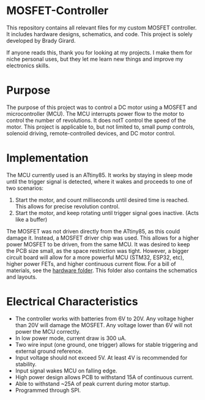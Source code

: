 # MOSFET-Controller
This repository contains all relevant files for my custom MOSFET controller. It includes hardware designs,
schematics, and code. This project is solely developed by Brady Girard. 

If anyone reads this, thank you for looking at my projects. I make them for niche personal uses, but they let me
learn new things and improve my electronics skills.

# Purpose
The purpose of this project was to control a DC motor using a MOSFET and microcontroller (MCU). The MCU
interrupts power flow to the motor to control the number of revolutions. It does notT control the speed of
the motor. This project is applicable to, but not limited to, small pump controls, solenoid driving, 
remote-controlled devices, and DC motor control.

# Implementation
The MCU currently used is an ATtiny85. It works by staying in sleep mode until the trigger signal is detected, where it 
wakes and proceeds to one of two scenarios:
1. Start the motor, and count milliseconds until desired time is reached. This allows for precise revolution control.
2. Start the motor, and keep rotating until trigger signal goes inactive. (Acts like a buffer)

The MOSFET was not driven directly from the ATtiny85, as this could damage it. Instead, a MOSFET driver chip was used.
This allows for a higher power MOSFET to be driven, from the same MCU. It was desired to keep the PCB size small, as the
space restriction was tight. However, a bigger circuit board will allow for a more powerful MCU (STM32, ESP32, etc),
higher power FETs, and higher continuous current flow.
For a bill of materials, see the [hardware folder](/hardware). This folder also contains the schematics and layouts.

# Electrical Characteristics
- The controller works with batteries from 6V to 20V. Any voltage higher than 20V will damage the MOSFET.
Any voltage lower than 6V will not power the MCU correctly. 
- In low power mode, current draw is 300 uA.
- Two wire input (one ground, one trigger) allows for stable triggering and external ground reference.
- Input voltage should not exceed 5V. At least 4V is recommended for stability.
- Input signal wakes MCU on falling edge.
- High power design allows PCB to withstand 15A of continuous current.
- Able to withstand ~25A of peak current during motor startup.
- Programmed through SPI.
